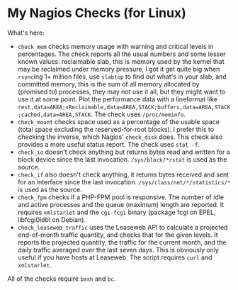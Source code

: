 # My Nagios Checks (for Linux)

What's here:

- `check_mem` checks memory usage with warning and critical levels in percentages. The check reports all the usual numbers and some lesser known values: reclaimable slab, this is memory used by the kernel that may be reclaimed under memory pressure, I got it get quite big when `rsync`ing 1+ million files, use `slabtop` to find out what's in your slab; and committed memory, this is the sum of all memory allocated by (promised to) processes, they may not use it all, but they might want to use it at some point. Plot the performance data with a lineformat like `rest,data=AREA;sReclaimable,data=AREA,STACK;buffers,data=AREA,STACK;cached,data=AREA,STACK`. The check uses `/proc/meminfo`.
- `check_mount` checks space used as a percentage of the usable space (total space excluding the reserved-for-root blocks). I prefer this to checking the inverse, which Nagios' `check_disk` does. This check also provides a more useful status report. The check uses `stat -f`.
- `check_io` doesn't check anything but returns bytes read and written for a block device since the last invocation. `/sys/block/*/stat` is used as the source.
- `check_if` also doesn't check anything, it returns bytes received and sent for an interface since the last invocation. `/sys/class/net/*/statistics/*` is used as the source.
- `check_fpm` checks if a PHP-FPM pool is responsive. The number of idle and active processes and the queue (maximum) length are reported. It requires `xmlstarlet` and the `cgi-fcgi` binary (package fcgi on EPEL, libfcgi0ldbl on Debian).
- `check_leaseweb_traffic` uses the Leaseweb API to calculate a projected end-of-month traffic quantity, and checks that for the given levels. It reports the projected quantity, the traffic for the current month, and the daily traffic averaged over the last seven days. This is obviously only useful if you have hosts at Leaseweb. The script requires `curl` and `xmlstarlet`.

All of the checks require `bash` and `bc`.
